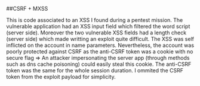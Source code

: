##CSRF + MXSS

This is code associated to an XSS I found during a pentest mission. The vulnerable application had an XSS input field which filtered the word script (server side).
Moreover the two vulnerable XSS fields had a length check (server side) which made writting an exploit quite difficult.
The XSS was self inflicted on the account in name parameters. Nevertheless, the account was poorly protected against CSRF as the anti-CSRF token was a cookie with no secure flag => An attacker impersonating the server app (through methods such as dns cache poisoning) could easily steal this cookie. The anti-CSRF token was the same for the whole session duration. I ommited the CSRF token from the exploit payload for simplicity.
